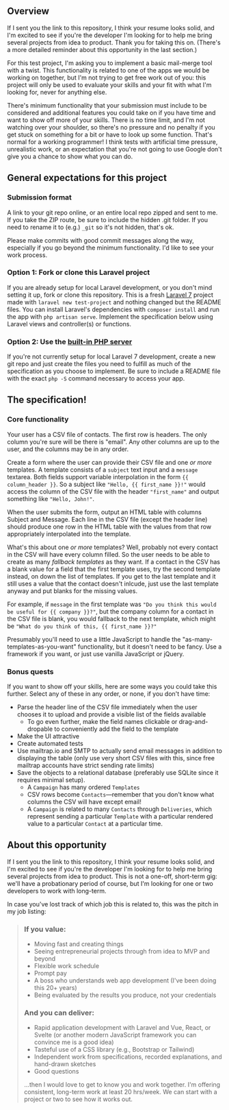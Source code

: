 ## Overview

If I sent you the link to this repository, I think your resume looks solid, and I'm excited to see if you're the developer I'm looking for to help me bring several projects from idea to product. Thank you for taking this on. (There's a more detailed reminder about this opportunity in the last section.)

For this test project, I'm asking you to implement a basic mail-merge tool with a twist. This functionality is related to one of the apps we would be working on together, but I'm not trying to get free work out of you: this project will only be used to evaluate your skills and your fit with what I'm looking for, never for anything else.

There's minimum functionality that your submission must include to be considered and additional features you could take on if you have time and want to show off more of your skills. There is no time limit, and I'm not watching over your shoulder, so there's no pressure and no penalty if you get stuck on something for a bit or have to look up some function. That's normal for a working programmer! I think tests with artificial time pressure, unrealistic work, or an expectation that you're not going to use Google don't give you a chance to show what you can do.

## General expectations for this project

### Submission format

A link to your git repo online, or an entire local repo zipped and sent to me. If you take the ZIP route, be sure to include the hidden .git folder. If you need to rename it to (e.g.) `_git` so it's not hidden, that's ok.

Please make commits with good commit messages along the way, especially if you go beyond the minimum functionality. I'd like to see your work process.

### Option 1: Fork or clone this Laravel project

If you are already setup for local Laravel development, or you don't mind setting it up, fork or clone this repository. This is a fresh [Laravel 7](https://laravel.com/docs/7.x/installation) project made with `laravel new test-project` and nothing changed but the README files. You can install Laravel's dependencies with `composer install` and run the app with `php artisan serve`. Implement the specification below using Laravel views and controller(s) or functions.

### Option 2: Use the [built-in PHP server](https://www.php.net/manual/en/features.commandline.webserver.php)

If you're not currently setup for local Laravel 7 development, create a new git repo and just create the files you need to fulfill as much of the specification as you choose to implement. Be sure to include a README file with the exact `php -S` command necessary to access your app.

## The specification!

### Core functionality

Your user has a CSV file of contacts. The first row is headers. The only column you're sure will be there is "email". Any other columns are up to the user, and the columns may be in any order.

Create a form where the user can provide their CSV file and one *or more* templates. A template consists of a `subject` text input and a `message` textarea. Both fields support variable interpolation in the form `{{ column_header }}`. So a subject like `"Hello, {{ first_name }}!"` would access the column of the CSV file with the header `"first_name"` and output something like `"Hello, John!"`.

When the user submits the form, output an HTML table with columns Subject and Message. Each line in the CSV file (except the header line) should produce one row in the HTML table with the values from that row appropriately interpolated into the template.

What's this about one *or more* templates? Well, probably not every contact in the CSV will have every column filled. So the user needs to be able to create as many *fallback templates* as they want. If a contact in the CSV has a blank value for a field that the first template uses, try the second template instead, on down the list of templates. If you get to the last template and it still uses a value that the contact doesn't inlcude, just use the last template anyway and put blanks for the missing values.

For example, if `message` in the first template was `"Do you think this would be useful for {{ company }}?"`, but the company column for a contact in the CSV file is blank, you would fallback to the next template, which might be `"What do you think of this, {{ first_name }}?"`

Presumably you'll need to use a little JavaScript to handle the "as-many-templates-as-you-want" functionality, but it doesn't need to be fancy. Use a framework if you want, or just use vanilla JavaScript or jQuery.

### Bonus quests

If you want to show off your skills, here are some ways you could take this further. Select any of these in any order, or none, if you don't have time:

* Parse the header line of the CSV file immediately when the user chooses it to upload and provide a visible list of the fields available
  * To go even further, make the field names clickable or drag-and-dropable to conveniently add the field to the template
* Make the UI attractive
* Create automated tests
* Use mailtrap.io and SMTP to actually send email messages in addition to displaying the table (only use very short CSV files with this, since free mailtrap accounts have strict sending rate limits)
* Save the objects to a relational database (preferably use SQLite since it requires minimal setup).
  * A `Campaign` has many ordered `Templates`
  * CSV rows become `Contacts`—remember that you don't know what columns the CSV will have except email!
  * A `Campaign` is related to many `Contacts` through `Deliveries`, which represent sending a particular `Template` with a particular rendered value to a particular `Contact` at a particular time.

## About this opportunity

If I sent you the link to this repository, I think your resume looks solid, and I'm excited to see if you're the developer I'm looking for to help me bring several projects from idea to product. This is not a one-off, short-term gig: we'll have a probationary period of course, but I'm looking for one or two developers to work with long-term.

In case you've lost track of which job this is related to, this was the pitch in my job listing:

> ### If you value:
> 
> * Moving fast and creating things
> * Seeing entrepreneurial projects through from idea to MVP and beyond
> * Flexible work schedule
> * Prompt pay
> * A boss who understands web app development (I've been doing this 20+ years)
> * Being evaluated by the results you produce, not your credentials
> 
> ### And you can deliver:
> 
> * Rapid application development with Laravel and Vue, React, or Svelte (or another modern JavaScript framework you can convince me is a good idea)
> * Tasteful use of a CSS library (e.g., Bootstrap or Tailwind)
> * Independent work from specifications, recorded explanations, and hand-drawn sketches
> * Good questions
> 
> ...then I would love to get to know you and work together. I'm offering consistent, long-term work at least 20 hrs/week. We can start with a project or two to see how it works out.

